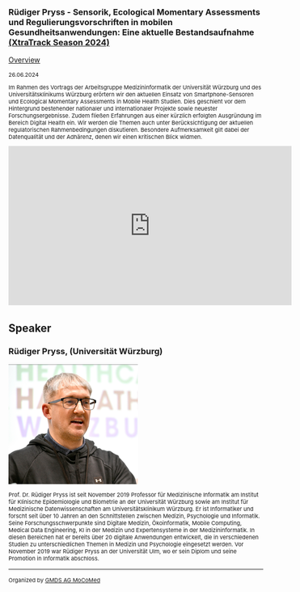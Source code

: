 ### Rüdiger Pryss - Sensorik, Ecological Momentary Assessments und Regulierungsvorschriften in mobilen Gesundheitsanwendungen: Eine aktuelle Bestandsaufnahme [(XtraTrack Season 2024)](XtraTracksOverview)

[Overview](XtraTracksOverview)

<p style="font-size:11px">26.06.2024</p>

<p style="font-size:11px">Im Rahmen des Vortrags der Arbeitsgruppe Medizininformatik der Universität Würzburg und des Universitätsklinikums Würzburg erörtern wir den aktuellen Einsatz von Smartphone-Sensoren und Ecological Momentary Assessments in Mobile Health Studien. Dies geschieht vor dem Hintergrund bestehender nationaler und internationaler Projekte sowie neuester Forschungsergebnisse. Zudem fließen Erfahrungen aus einer kürzlich erfolgten Ausgründung im Bereich Digital Health ein. Wir werden die Themen auch unter Berücksichtigung der aktuellen regulatorischen Rahmenbedingungen diskutieren. Besondere Aufmerksamkeit gilt dabei der Datenqualität und der Adhärenz, denen wir einen kritischen Blick widmen.</p>

<!-- Once the Video is recorded -->
<center> <iframe width="560" height="315" src="https://www.youtube.com/embed/1r4V42I51XA?si=gBEoEq_zU7nAC7Lh" title="YouTube video player" frameborder="0" allow="accelerometer; autoplay; clipboard-write; encrypted-media; gyroscope; picture-in-picture; web-share" referrerpolicy="strict-origin-when-cross-origin" allowfullscreen></iframe></center>

<!-- [Register now](/2024/XtraTrackOverview) to secure your spot in the lectures and receive a calendar invitation including the access link.-->

<!-- [Join Us Life](/2024/XtraTrackOverview) to secure your spot in the lectures and receive a calendar invitation including the access link.-->

## Speaker
### Rüdiger Pryss, (Universität Würzburg)
<img src="/images/2024/csm_Ruediger_Pryss_44e8fa4573.png?raw=true"/>

<p style="font-size:11px">Prof. Dr. Rüdiger Pryss ist seit November 2019 Professor für Medizinische Informatik am Institut für Klinische Epidemiologie und Biometrie an der Universität Würzburg sowie am Institut für Medizinische Datenwissenschaften am Universitätsklinikum Würzburg. Er ist Informatiker und forscht seit über 10 Jahren an den Schnittstellen zwischen Medizin, Psychologie und Informatik. Seine Forschungsschwerpunkte sind Digitale Medizin, Ökoinformatik, Mobile Computing, Medical Data Engineering, KI in der Medizin und Expertensysteme in der Medizininformatik. In diesen Bereichen hat er bereits über 20 digitale Anwendungen entwickelt, die in verschiedenen Studien zu unterschiedlichen Themen in Medizin und Psychologie eingesetzt werden. Vor November 2019 war Rüdiger Pryss an der Universität Ulm, wo er sein Diplom und seine Promotion in Informatik abschloss.</p>

<!-- second speaker-->
<!--<img src="/images/??/USER.jpg?raw=true"/>

<p style="font-size:11px">CV</p>-->

---
<p style="font-size:11px">Organized by <a href="http://mocomed.de">GMDS AG MoCoMed</a></p>